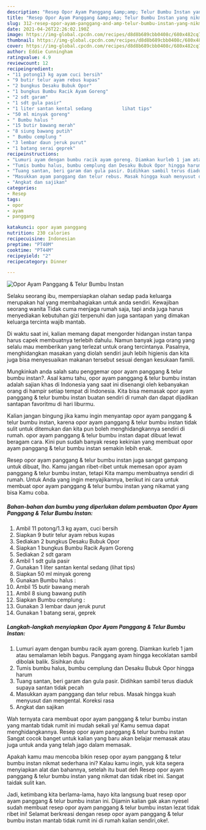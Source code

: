 ```yaml
---
description: "Resep Opor Ayam Panggang &amp;amp; Telur Bumbu Instan yang nikmat dan Mudah Dibuat"
title: "Resep Opor Ayam Panggang &amp;amp; Telur Bumbu Instan yang nikmat dan Mudah Dibuat"
slug: 312-resep-opor-ayam-panggang-and-amp-telur-bumbu-instan-yang-nikmat-dan-mudah-dibuat
date: 2021-04-26T22:26:02.190Z
image: https://img-global.cpcdn.com/recipes/d8d8b689cbb0408c/680x482cq70/opor-ayam-panggang-telur-bumbu-instan-foto-resep-utama.jpg
thumbnail: https://img-global.cpcdn.com/recipes/d8d8b689cbb0408c/680x482cq70/opor-ayam-panggang-telur-bumbu-instan-foto-resep-utama.jpg
cover: https://img-global.cpcdn.com/recipes/d8d8b689cbb0408c/680x482cq70/opor-ayam-panggang-telur-bumbu-instan-foto-resep-utama.jpg
author: Eddie Cunningham
ratingvalue: 4.9
reviewcount: 12
recipeingredient:
- "11 potong13 kg ayam cuci bersih"
- "9 butir telur ayam rebus kupas"
- "2 bungkus Desaku Bubuk Opor"
- "1 bungkus Bumbu Racik Ayam Goreng"
- "2 sdt garam"
- "1 sdt gula pasir"
- "1 liter santan kental sedang           lihat tips"
- "50 ml minyak goreng"
- " Bumbu halus "
- "15 butir bawang merah"
- "8 siung bawang putih"
- " Bumbu cemplung "
- "3 lembar daun jeruk purut"
- "1 batang serai geprek"
recipeinstructions:
- "Lumuri ayam dengan bumbu racik ayam goreng. Diamkan kurleb 1 jam atau semalaman lebih bagus. Panggang ayam hingga kecoklatan sambil dibolak balik. Sisihkan dulu"
- "Tumis bumbu halus, bumbu cemplung dan Desaku Bubuk Opor hingga harum"
- "Tuang santan, beri garam dan gula pasir. Didihkan sambil terus diaduk supaya santan tidak pecah"
- "Masukkan ayam panggang dan telur rebus. Masak hingga kuah menyusut dan mengental. Koreksi rasa"
- "Angkat dan sajikan"
categories:
- Resep
tags:
- opor
- ayam
- panggang

katakunci: opor ayam panggang 
nutrition: 230 calories
recipecuisine: Indonesian
preptime: "PT40M"
cooktime: "PT44M"
recipeyield: "2"
recipecategory: Dinner

---
```



![Opor Ayam Panggang &amp; Telur Bumbu Instan](https://img-global.cpcdn.com/recipes/d8d8b689cbb0408c/680x482cq70/opor-ayam-panggang-telur-bumbu-instan-foto-resep-utama.jpg)

Selaku seorang ibu, mempersiapkan olahan sedap pada keluarga merupakan hal yang membahagiakan untuk anda sendiri. Kewajiban seorang  wanita Tidak cuma menjaga rumah saja, tapi anda juga harus menyediakan kebutuhan gizi terpenuhi dan juga santapan yang dimakan keluarga tercinta wajib mantab.

Di waktu  saat ini, kalian memang dapat mengorder hidangan instan tanpa harus capek membuatnya terlebih dahulu. Namun banyak juga orang yang selalu mau memberikan yang terlezat untuk orang tercintanya. Pasalnya, menghidangkan masakan yang diolah sendiri jauh lebih higienis dan kita juga bisa menyesuaikan makanan tersebut sesuai dengan kesukaan famili. 



Mungkinkah anda salah satu penggemar opor ayam panggang &amp; telur bumbu instan?. Asal kamu tahu, opor ayam panggang &amp; telur bumbu instan adalah sajian khas di Indonesia yang saat ini disenangi oleh kebanyakan orang di hampir setiap tempat di Indonesia. Kita bisa memasak opor ayam panggang &amp; telur bumbu instan buatan sendiri di rumah dan dapat dijadikan santapan favoritmu di hari liburmu.

Kalian jangan bingung jika kamu ingin menyantap opor ayam panggang &amp; telur bumbu instan, karena opor ayam panggang &amp; telur bumbu instan tidak sulit untuk ditemukan dan kita pun boleh menghidangkannya sendiri di rumah. opor ayam panggang &amp; telur bumbu instan dapat dibuat lewat beragam cara. Kini pun sudah banyak resep kekinian yang membuat opor ayam panggang &amp; telur bumbu instan semakin lebih enak.

Resep opor ayam panggang &amp; telur bumbu instan juga sangat gampang untuk dibuat, lho. Kamu jangan ribet-ribet untuk memesan opor ayam panggang &amp; telur bumbu instan, tetapi Kita mampu membuatnya sendiri di rumah. Untuk Anda yang ingin menyajikannya, berikut ini cara untuk membuat opor ayam panggang &amp; telur bumbu instan yang nikamat yang bisa Kamu coba.

<!--inarticleads1-->

##### Bahan-bahan dan bumbu yang diperlukan dalam pembuatan Opor Ayam Panggang &amp; Telur Bumbu Instan:

1. Ambil 11 potong/1.3 kg ayam, cuci bersih
1. Siapkan 9 butir telur ayam rebus kupas
1. Sediakan 2 bungkus Desaku Bubuk Opor
1. Siapkan 1 bungkus Bumbu Racik Ayam Goreng
1. Sediakan 2 sdt garam
1. Ambil 1 sdt gula pasir
1. Gunakan 1 liter santan kental sedang           (lihat tips)
1. Siapkan 50 ml minyak goreng
1. Gunakan  Bumbu halus :
1. Ambil 15 butir bawang merah
1. Ambil 8 siung bawang putih
1. Siapkan  Bumbu cemplung :
1. Gunakan 3 lembar daun jeruk purut
1. Gunakan 1 batang serai, geprek




<!--inarticleads2-->

##### Langkah-langkah menyiapkan Opor Ayam Panggang &amp; Telur Bumbu Instan:

1. Lumuri ayam dengan bumbu racik ayam goreng. Diamkan kurleb 1 jam atau semalaman lebih bagus. Panggang ayam hingga kecoklatan sambil dibolak balik. Sisihkan dulu
1. Tumis bumbu halus, bumbu cemplung dan Desaku Bubuk Opor hingga harum
1. Tuang santan, beri garam dan gula pasir. Didihkan sambil terus diaduk supaya santan tidak pecah
1. Masukkan ayam panggang dan telur rebus. Masak hingga kuah menyusut dan mengental. Koreksi rasa
1. Angkat dan sajikan




Wah ternyata cara membuat opor ayam panggang &amp; telur bumbu instan yang mantab tidak rumit ini mudah sekali ya! Kamu semua dapat menghidangkannya. Resep opor ayam panggang &amp; telur bumbu instan Sangat cocok banget untuk kalian yang baru akan belajar memasak atau juga untuk anda yang telah jago dalam memasak.

Apakah kamu mau mencoba bikin resep opor ayam panggang &amp; telur bumbu instan nikmat sederhana ini? Kalau kamu ingin, yuk kita segera menyiapkan alat dan bahannya, setelah itu buat deh Resep opor ayam panggang &amp; telur bumbu instan yang nikmat dan tidak ribet ini. Sangat taidak sulit kan. 

Jadi, ketimbang kita berlama-lama, hayo kita langsung buat resep opor ayam panggang &amp; telur bumbu instan ini. Dijamin kalian gak akan nyesel sudah membuat resep opor ayam panggang &amp; telur bumbu instan lezat tidak ribet ini! Selamat berkreasi dengan resep opor ayam panggang &amp; telur bumbu instan mantab tidak rumit ini di rumah kalian sendiri,oke!.

